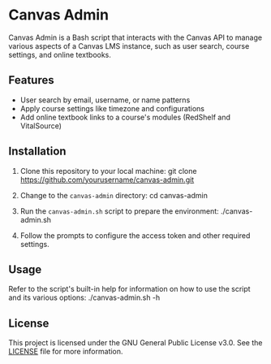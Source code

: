 # Canvas Admin

Canvas Admin is a Bash script that interacts with the Canvas API to manage various aspects of a Canvas LMS instance, such as user search, course settings, and online textbooks.

## Features

- User search by email, username, or name patterns
- Apply course settings like timezone and configurations
- Add online textbook links to a course's modules (RedShelf and VitalSource)

## Installation

1. Clone this repository to your local machine: git clone https://github.com/yourusername/canvas-admin.git

2. Change to the `canvas-admin` directory: cd canvas-admin

3. Run the `canvas-admin.sh` script to prepare the environment: ./canvas-admin.sh

4. Follow the prompts to configure the access token and other required settings.

## Usage

Refer to the script's built-in help for information on how to use the script and its various options: ./canvas-admin.sh -h

## License

This project is licensed under the GNU General Public License v3.0. See the [LICENSE](LICENSE) file for more information.




